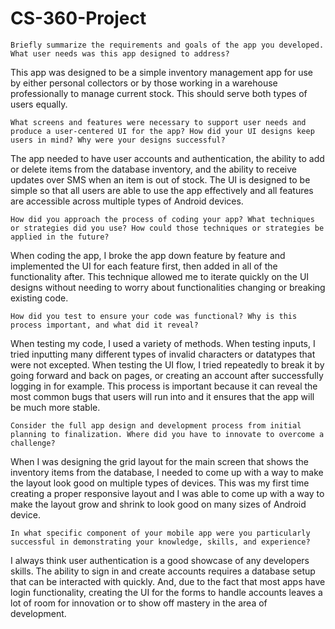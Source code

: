 # CS-360-Project



    Briefly summarize the requirements and goals of the app you developed. What user needs was this app designed to address?

This app was designed to be a simple inventory management app for use by either personal collectors or by those working in a warehouse professionally to manage current stock. This should serve both types of users equally.
    
    What screens and features were necessary to support user needs and produce a user-centered UI for the app? How did your UI designs keep users in mind? Why were your designs successful?

The app needed to have user accounts and authentication, the ability to add or delete items from the database inventory, and the ability to receive updates over SMS when an item is out of stock. The UI is designed to be simple so that all users are able to use the app effectively and all features are accessible across multiple types of Android devices.
    
    How did you approach the process of coding your app? What techniques or strategies did you use? How could those techniques or strategies be applied in the future?

When coding the app, I broke the app down feature by feature and implemented the UI for each feature first, then added in all of the functionality after. This technique allowed me to iterate quickly on the UI designs without needing to worry about functionalities changing or breaking existing code.
    
    How did you test to ensure your code was functional? Why is this process important, and what did it reveal?

When testing my code, I used a variety of methods. When testing inputs, I tried inputting many different types of invalid characters or datatypes that were not excepted. When testing the UI flow, I tried repeatedly to break it by going forward and back on pages, or creating an account after successfully logging in for example. This process is important because it can reveal the most common bugs that users will run into and it ensures that the app will be much more stable.
    
    Consider the full app design and development process from initial planning to finalization. Where did you have to innovate to overcome a challenge?
    
When I was designing the grid layout for the main screen that shows the inventory items from the database, I needed to come up with a way to make the layout look good on multiple types of devices. This was my first time creating a proper responsive layout and I was able to come up with a way to make the layout grow and shrink to look good on many sizes of Android device.
    
    In what specific component of your mobile app were you particularly successful in demonstrating your knowledge, skills, and experience?

I always think user authentication is a good showcase of any developers skills. The ability to sign in and create accounts requires a database setup that can be interacted with quickly. And, due to the fact that most apps have login functionality, creating the UI for the forms to handle accounts leaves a lot of room for innovation or to show off mastery in the area of development.
